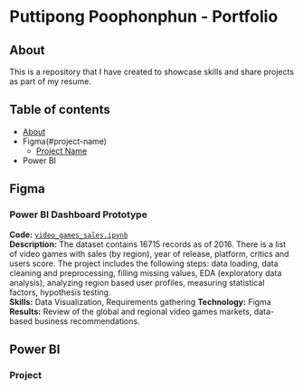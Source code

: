 # Puttipong Poophonphun - Portfolio

## About
This is a repository that I have created to showcase skills and share projects as part of my resume.
## Table of contents
  - [About](#about)
  - Figma(#project-name)
    - [Project Name](#project-name)
  - Power BI
## Figma
### Power BI Dashboard Prototype
**Code:** [`video_games_sales.ipynb`](https://github.com/nktnlx/data_analysis_portfolio/blob/main/video_games_sales.ipynb)    
**Description:** The dataset contains 16715 records as of 2016. There is a list of video games with sales (by region), year of release, platform, critics and users score. The project includes the following steps: data loading, data cleaning and preprocessing, filling missing values, EDA (exploratory data analysis), analyzing region based user profiles, measuring statistical factors, hypothesis testing.  
**Skills:** Data Visualization, Requirements gathering
**Technology:** Figma
**Results:** Review of the global and regional video games markets, data-based business recommendations.  
## Power BI
### Project
